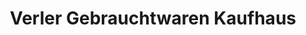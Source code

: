 ---
title: "Verler Gebrauchtwaren Kaufhaus"
url: /verl/verler-gebrauchtwaren-kaufhaus/
shop: Gebrauchtwaren
---